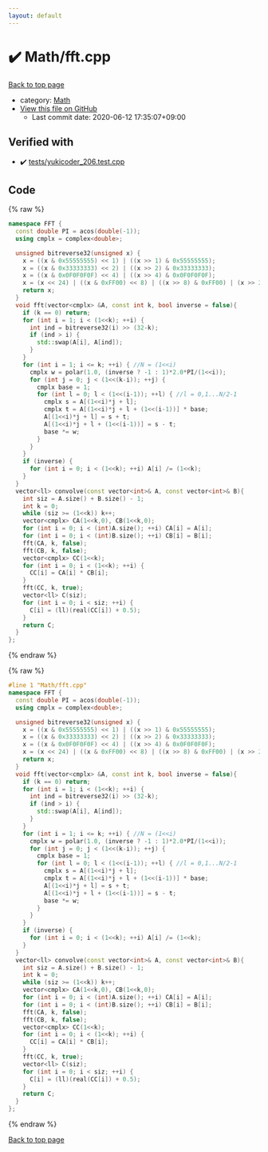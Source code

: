 ```yaml
---
layout: default
---
```


<!-- mathjax config similar to math.stackexchange -->
<script type="text/javascript" async
  src="https://cdnjs.cloudflare.com/ajax/libs/mathjax/2.7.5/MathJax.js?config=TeX-MML-AM_CHTML">
</script>
<script type="text/x-mathjax-config">
  MathJax.Hub.Config({
    TeX: { equationNumbers: { autoNumber: "AMS" }},
    tex2jax: {
      inlineMath: [ ['$','$'] ],
      processEscapes: true
    },
    "HTML-CSS": { matchFontHeight: false },
    displayAlign: "left",
    displayIndent: "2em"
  });
</script>

<script type="text/javascript" src="https://cdnjs.cloudflare.com/ajax/libs/jquery/3.4.1/jquery.min.js"></script>
<script src="https://cdn.jsdelivr.net/npm/jquery-balloon-js@1.1.2/jquery.balloon.min.js" integrity="sha256-ZEYs9VrgAeNuPvs15E39OsyOJaIkXEEt10fzxJ20+2I=" crossorigin="anonymous"></script>
<script type="text/javascript" src="../../assets/js/copy-button.js"></script>
<link rel="stylesheet" href="../../assets/css/copy-button.css" />


# :heavy_check_mark: Math/fft.cpp

<a href="../../index.html">Back to top page</a>

* category: <a href="../../index.html#a49950aa047c2292e989e368a97a3aae">Math</a>
* <a href="{{ site.github.repository_url }}/blob/master/Math/fft.cpp">View this file on GitHub</a>
    - Last commit date: 2020-06-12 17:35:07+09:00




## Verified with

* :heavy_check_mark: <a href="../../verify/tests/yukicoder_206.test.cpp.html">tests/yukicoder_206.test.cpp</a>


## Code

<a id="unbundled"></a>
{% raw %}
```cpp
namespace FFT {
  const double PI = acos(double(-1));
  using cmplx = complex<double>;

  unsigned bitreverse32(unsigned x) {
    x = ((x & 0x55555555) << 1) | ((x >> 1) & 0x55555555);
    x = ((x & 0x33333333) << 2) | ((x >> 2) & 0x33333333);
    x = ((x & 0x0F0F0F0F) << 4) | ((x >> 4) & 0x0F0F0F0F);
    x = (x << 24) | ((x & 0xFF00) << 8) | ((x >> 8) & 0xFF00) | (x >> 24);
    return x;
  }
  void fft(vector<cmplx> &A, const int k, bool inverse = false){
    if (k == 0) return;
    for (int i = 1; i < (1<<k); ++i) { 
      int ind = bitreverse32(i) >> (32-k);
      if (ind > i) {
        std::swap(A[i], A[ind]);
      }  
    }
    for (int i = 1; i <= k; ++i) { //N = (1<<i)
      cmplx w = polar(1.0, (inverse ? -1 : 1)*2.0*PI/(1<<i));
      for (int j = 0; j < (1<<(k-i)); ++j) { 
        cmplx base = 1;
        for (int l = 0; l < (1<<(i-1)); ++l) { //l = 0,1...N/2-1
          cmplx s = A[(1<<i)*j + l];
          cmplx t = A[(1<<i)*j + l + (1<<(i-1))] * base;
          A[(1<<i)*j + l] = s + t;
          A[(1<<i)*j + l + (1<<(i-1))] = s - t;
          base *= w;
        }
      }
    }
    if (inverse) {
      for (int i = 0; i < (1<<k); ++i) A[i] /= (1<<k);
    }
  }
  vector<ll> convolve(const vector<int>& A, const vector<int>& B){
    int siz = A.size() + B.size() - 1;
    int k = 0;
    while (siz >= (1<<k)) k++;
    vector<cmplx> CA(1<<k,0), CB(1<<k,0);
    for (int i = 0; i < (int)A.size(); ++i) CA[i] = A[i];
    for (int i = 0; i < (int)B.size(); ++i) CB[i] = B[i];
    fft(CA, k, false);
    fft(CB, k, false);
    vector<cmplx> CC(1<<k);
    for (int i = 0; i < (1<<k); ++i) {
      CC[i] = CA[i] * CB[i];
    }
    fft(CC, k, true);
    vector<ll> C(siz);
    for (int i = 0; i < siz; ++i) {
      C[i] = (ll)(real(CC[i]) + 0.5);
    }
    return C;
  }
};
```
{% endraw %}

<a id="bundled"></a>
{% raw %}
```cpp
#line 1 "Math/fft.cpp"
namespace FFT {
  const double PI = acos(double(-1));
  using cmplx = complex<double>;

  unsigned bitreverse32(unsigned x) {
    x = ((x & 0x55555555) << 1) | ((x >> 1) & 0x55555555);
    x = ((x & 0x33333333) << 2) | ((x >> 2) & 0x33333333);
    x = ((x & 0x0F0F0F0F) << 4) | ((x >> 4) & 0x0F0F0F0F);
    x = (x << 24) | ((x & 0xFF00) << 8) | ((x >> 8) & 0xFF00) | (x >> 24);
    return x;
  }
  void fft(vector<cmplx> &A, const int k, bool inverse = false){
    if (k == 0) return;
    for (int i = 1; i < (1<<k); ++i) { 
      int ind = bitreverse32(i) >> (32-k);
      if (ind > i) {
        std::swap(A[i], A[ind]);
      }  
    }
    for (int i = 1; i <= k; ++i) { //N = (1<<i)
      cmplx w = polar(1.0, (inverse ? -1 : 1)*2.0*PI/(1<<i));
      for (int j = 0; j < (1<<(k-i)); ++j) { 
        cmplx base = 1;
        for (int l = 0; l < (1<<(i-1)); ++l) { //l = 0,1...N/2-1
          cmplx s = A[(1<<i)*j + l];
          cmplx t = A[(1<<i)*j + l + (1<<(i-1))] * base;
          A[(1<<i)*j + l] = s + t;
          A[(1<<i)*j + l + (1<<(i-1))] = s - t;
          base *= w;
        }
      }
    }
    if (inverse) {
      for (int i = 0; i < (1<<k); ++i) A[i] /= (1<<k);
    }
  }
  vector<ll> convolve(const vector<int>& A, const vector<int>& B){
    int siz = A.size() + B.size() - 1;
    int k = 0;
    while (siz >= (1<<k)) k++;
    vector<cmplx> CA(1<<k,0), CB(1<<k,0);
    for (int i = 0; i < (int)A.size(); ++i) CA[i] = A[i];
    for (int i = 0; i < (int)B.size(); ++i) CB[i] = B[i];
    fft(CA, k, false);
    fft(CB, k, false);
    vector<cmplx> CC(1<<k);
    for (int i = 0; i < (1<<k); ++i) {
      CC[i] = CA[i] * CB[i];
    }
    fft(CC, k, true);
    vector<ll> C(siz);
    for (int i = 0; i < siz; ++i) {
      C[i] = (ll)(real(CC[i]) + 0.5);
    }
    return C;
  }
};

```
{% endraw %}

<a href="../../index.html">Back to top page</a>

